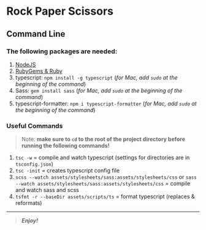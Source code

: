 [//]: # (Start README.md file)

Rock Paper Scissors
===================

## Command Line

### The following packages are needed:

1. [NodeJS](https://nodejs.org/en/)
2. [RubyGems & Ruby](https://www.ruby-lang.org/en/downloads/)
3. typescript: `npm install -g typescript` (_for Mac, add `sudo` at the beginning of the command_)
4. Sass: `gem install sass` (_for Mac, add `sudo` at the beginning of the command_)
5. typescript-formatter: `npm i typescript-formatter` (_for Mac, add `sudo` at the beginning of the command_)

### Useful Commands

> Note: **make sure to `cd` to the root of the project directory before running the following commands!**

1. `tsc -w` = compile and watch typescript (settings for directories are in `tsconfig.json`)
2. `tsc -init` = creates typescript config file
3. `scss --watch assets/stylesheets/sass:assets/stylesheets/css` or `sass --watch assets/stylesheets/sass:assets/stylesheets/css` = compile and watch sass and scss
4. `tsfmt -r --baseDir assets/scripts/ts` = format typescript (replaces & reformats)

--------

> **_Enjoy!_**

[//]: # "End README.md file"

